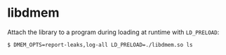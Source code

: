 # libdmem

Attach the library to a program during loading at runtime with `LD_PRELOAD`:
```
$ DMEM_OPTS=report-leaks,log-all LD_PRELOAD=./libdmem.so ls
```
